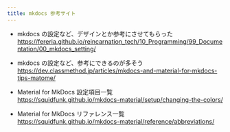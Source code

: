 ```yaml
---
title: mkdocs 参考サイト
---
```


- mkdocs の設定など、デザインとか参考にさせてもらった  
    <https://fereria.github.io/reincarnation_tech/10_Programming/99_Documentation/00_mkdocs_setting/>

- mkdocs の設定など、参考にできるのが多そう  
    <https://dev.classmethod.jp/articles/mkdocs-and-material-for-mkdocs-tips-matome/>

- Material for MkDocs 設定項目一覧  
    <https://squidfunk.github.io/mkdocs-material/setup/changing-the-colors/>

- Material for MkDocs リファレンス一覧  
    <https://squidfunk.github.io/mkdocs-material/reference/abbreviations/>
